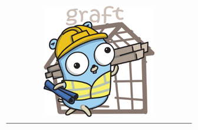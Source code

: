 <div align="center">
	<img alt="Graft logo" src="/images/logo.svg" height="300" /><br />
</div>

<hr>
